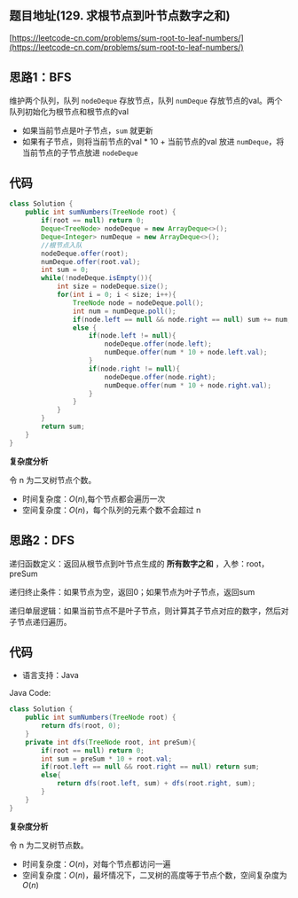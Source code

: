## 题目地址(129. 求根节点到叶节点数字之和)

[https://leetcode-cn.com/problems/sum-root-to-leaf-numbers/](https://leetcode-cn.com/problems/sum-root-to-leaf-numbers/)

## 思路1：BFS

维护两个队列，队列 `nodeDeque` 存放节点，队列 `numDeque` 存放节点的val。两个队列初始化为根节点和根节点的val

- 如果当前节点是叶子节点，`sum` 就更新
- 如果有子节点，则将当前节点的val * 10 + 当前节点的val 放进 `numDeque`，将当前节点的子节点放进 `nodeDeque`



## 代码

```java
class Solution {
    public int sumNumbers(TreeNode root) {
        if(root == null) return 0;
        Deque<TreeNode> nodeDeque = new ArrayDeque<>();
        Deque<Integer> numDeque = new ArrayDeque<>();
        //根节点入队
        nodeDeque.offer(root);
        numDeque.offer(root.val);
        int sum = 0;
        while(!nodeDeque.isEmpty()){
            int size = nodeDeque.size();
            for(int i = 0; i < size; i++){
                TreeNode node = nodeDeque.poll();
                int num = numDeque.poll();
                if(node.left == null && node.right == null) sum += num;
                else {
                    if(node.left != null){
                        nodeDeque.offer(node.left);
                        numDeque.offer(num * 10 + node.left.val);
                    }
                    if(node.right != null){
                        nodeDeque.offer(node.right);
                        numDeque.offer(num * 10 + node.right.val);
                    }
                }
            }
        }
        return sum;
    }
}
```

**复杂度分析**

令 n 为二叉树节点个数。

- 时间复杂度：$O(n)$,每个节点都会遍历一次
- 空间复杂度：$O(n)$，每个队列的元素个数不会超过 n



## 思路2：DFS

递归函数定义：返回从根节点到叶节点生成的 **所有数字之和** ，入参：root，preSum

递归终止条件：如果节点为空，返回0；如果节点为叶子节点，返回sum

递归单层逻辑：如果当前节点不是叶子节点，则计算其子节点对应的数字，然后对子节点递归遍历。

## 代码

- 语言支持：Java

Java Code:

```java
class Solution {
    public int sumNumbers(TreeNode root) {
        return dfs(root, 0);
    }
    private int dfs(TreeNode root, int preSum){
        if(root == null) return 0;
        int sum = preSum * 10 + root.val;
        if(root.left == null && root.right == null) return sum;
        else{
            return dfs(root.left, sum) + dfs(root.right, sum);
        }
    }
}
```

**复杂度分析**

令 n 为二叉树节点数。

- 时间复杂度：$O(n)$，对每个节点都访问一遍
- 空间复杂度：$O(n)$，最坏情况下，二叉树的高度等于节点个数，空间复杂度为$O(n)$

